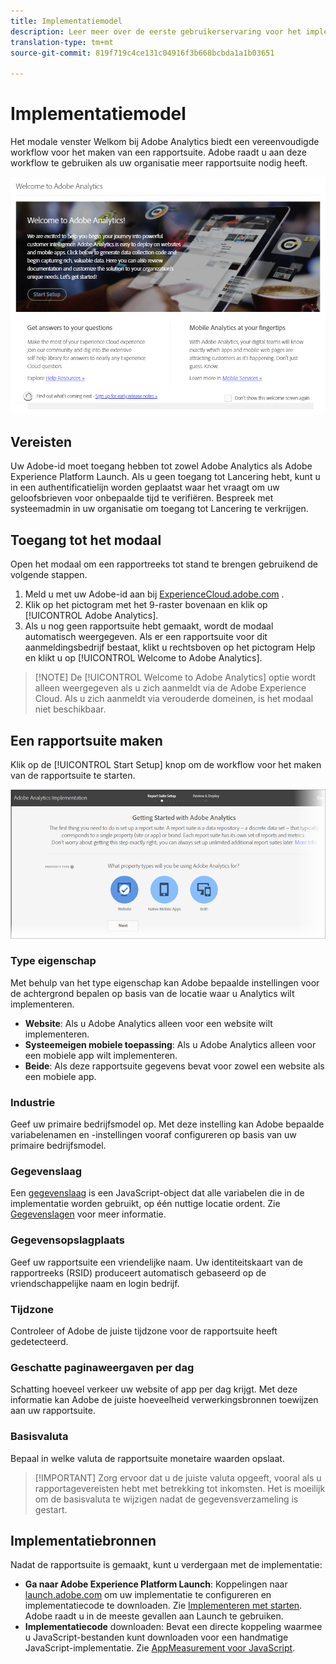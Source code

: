 ```yaml
---
title: Implementatiemodel
description: Leer meer over de eerste gebruikerservaring voor het implementeren van de implementatie van Adobe Analytics.
translation-type: tm+mt
source-git-commit: 819f719c4ce131c04916f3b668bcbda1a1b03651

---
```



# Implementatiemodel

<!-- https://activation.adobedtm.com/index.php?redirected=1 -->

Het modale venster Welkom bij Adobe Analytics biedt een vereenvoudigde workflow voor het maken van een rapportsuite. Adobe raadt u aan deze workflow te gebruiken als uw organisatie meer rapportsuite nodig heeft.

![Modal screenshot](assets/implementation-modal.png)

## Vereisten

Uw Adobe-id moet toegang hebben tot zowel Adobe Analytics als Adobe Experience Platform Launch. Als u geen toegang tot Lancering hebt, kunt u in een authentificatielijn worden geplaatst waar het vraagt om uw geloofsbrieven voor onbepaalde tijd te verifiëren. Bespreek met systeemadmin in uw organisatie om toegang tot Lancering te verkrijgen.

## Toegang tot het modaal

Open het modaal om een rapportreeks tot stand te brengen gebruikend de volgende stappen.

1. Meld u met uw Adobe-id aan bij [ExperienceCloud.adobe.com](https://experiencecloud.adobe.com) .
2. Klik op het pictogram met het 9-raster bovenaan en klik op [!UICONTROL Adobe Analytics].
3. Als u nog geen rapportsuite hebt gemaakt, wordt de modaal automatisch weergegeven. Als er een rapportsuite voor dit aanmeldingsbedrijf bestaat, klikt u rechtsboven op het pictogram Help en klikt u op [!UICONTROL Welcome to Adobe Analytics].

> [!NOTE] De [!UICONTROL Welcome to Adobe Analytics] optie wordt alleen weergegeven als u zich aanmeldt via de Adobe Experience Cloud. Als u zich aanmeldt via verouderde domeinen, is het modaal niet beschikbaar.

## Een rapportsuite maken

Klik op de [!UICONTROL Start Setup] knop om de workflow voor het maken van de rapportsuite te starten.

![RS-wizard](assets/analytics-implementation-rs-wizard.png)

### Type eigenschap

Met behulp van het type eigenschap kan Adobe bepaalde instellingen voor de achtergrond bepalen op basis van de locatie waar u Analytics wilt implementeren.

* **Website**: Als u Adobe Analytics alleen voor een website wilt implementeren.
* **Systeemeigen mobiele toepassing**: Als u Adobe Analytics alleen voor een mobiele app wilt implementeren.
* **Beide**: Als deze rapportsuite gegevens bevat voor zowel een website als een mobiele app.

### Industrie

Geef uw primaire bedrijfsmodel op. Met deze instelling kan Adobe bepaalde variabelenamen en -instellingen vooraf configureren op basis van uw primaire bedrijfsmodel.

### Gegevenslaag

Een [gegevenslaag](data-layer.md) is een JavaScript-object dat alle variabelen die in de implementatie worden gebruikt, op één nuttige locatie ordent. Zie [Gegevenslagen](data-layer.md) voor meer informatie.

### Gegevensopslagplaats

Geef uw rapportsuite een vriendelijke naam. Uw identiteitskaart van de rapportreeks (RSID) produceert automatisch gebaseerd op de vriendschappelijke naam en login bedrijf.

### Tijdzone

Controleer of Adobe de juiste tijdzone voor de rapportsuite heeft gedetecteerd.

### Geschatte paginaweergaven per dag

Schatting hoeveel verkeer uw website of app per dag krijgt. Met deze informatie kan Adobe de juiste hoeveelheid verwerkingsbronnen toewijzen aan uw rapportsuite.

### Basisvaluta

Bepaal in welke valuta de rapportsuite monetaire waarden opslaat.

> [!IMPORTANT] Zorg ervoor dat u de juiste valuta opgeeft, vooral als u rapportagevereisten hebt met betrekking tot inkomsten. Het is moeilijk om de basisvaluta te wijzigen nadat de gegevensverzameling is gestart.

## Implementatiebronnen

Nadat de rapportsuite is gemaakt, kunt u verdergaan met de implementatie:

* **Ga naar Adobe Experience Platform Launch**: Koppelingen naar [launch.adobe.com](https://launch.adobe.com) om uw implementatie te configureren en implementatiecode te downloaden. Zie [Implementeren met starten](../launch/overview.md). Adobe raadt u in de meeste gevallen aan Launch te gebruiken.
* **Implementatiecode** downloaden: Bevat een directe koppeling waarmee u JavaScript-bestanden kunt downloaden voor een handmatige JavaScript-implementatie. Zie [AppMeasurement voor JavaScript](../js/overview.md).
